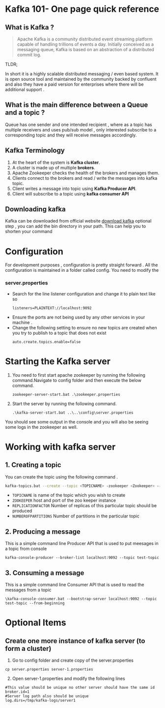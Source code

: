 # Kafka 101- One page quick reference

## What is Kafka ? 

> Apache Kafka is a community distributed event streaming platform capable of handling trillions of events a day. Initially conceived as a messaging queue, Kafka is based on an abstraction of a distributed commit log.

TLDR;

In short it is a highly scalable distributed messaging / even based system. It is open source tool and maintained by the community backed by confluent and also they have a paid version for enterprises where there will be additional support . 

## What is the main difference between a Queue and a topic ?
Queue has one sender and one intended recipient , where as a topic has multiple receivers and uses pub/sub model , only interested subscribe to a corresponding topic and they will receive messages accordingly.

## Kafka Terminology
 1. At the heart of the system is **Kafka cluster**.  
 2. A cluster is made up of multiple **brokers**. 
 3. Apache Zookeeper checks the health of the brokers and manages them. 
 4. Clients connect to the brokers and read / write the messages into kafka topic.
 5. Client writes a message into topic using **Kafka Producer API**. 
 6. Client will subscribe to a topic using **kafka consumer API** 

## Downloading kafka	
Kafka can be downloaded from official website [download kafka](https://www.apache.org/dyn/closer.cgi?path=/kafka/2.7.0/kafka_2.13-2.7.0.tgz) 
optional step , you can add the bin directory in your path. This can help you to shorten your command 

# Configuration 
For development purposes , configuration is pretty straight forward . All the configuration is maintained in a folder called config. You need to modify the 
### server.properties
- Search for the line listener configuration and change it to plain text like so
  ```
  listeners=PLAINTEXT://localhost:9092
  ```
- Ensure the ports are not being used by any other services  in your machine .
- Change the following setting to ensure no new topics are created when you try to publish to a topic that does not exist
    ```
    auto.create.topics.enable=false
    ```

# Starting the Kafka server 
1. You need to first start apache zookeeper by running the following command.Navigate to config folder and then execute the below command.
    ```   
    zookeeper-server-start.bat .\zookeeper.properties
    ```
2. Start the server by running the following command.
    ```
    .\kafka-server-start.bat ..\..\config\server.properties
    ```

You should see some output in the console and you will also be seeing some logs in the zookeeper as well.

# Working with kafka server 
## 1. Creating a topic 
You can create the topic using the following command .
```sh
kafka-topics.bat --create --topic <TOPICNAME> -zookeeper <Zookeeper> --replication-factor <REPLICATIONFACTOR> --partitions <NUMBEROFPARTITIONS>
```
- `TOPICNAME` is name of the topic which you wish to create 
- `ZOOKEEPER` host and port of the zoo keeper instance 
- `REPLICATIONFACTOR` Number of replicas of this particular topic should be produced
- `NUMBEROFPARTITIONS` Number of partitions in the particular topic 

## 2. Producing a message
This is a simple command line Producer API that is used to put meesages in a topic from console 
```
kafka-console-producer --broker-list localhost:9092 --topic test-topic
```

## 3. Consuming a message 
This is a simple command line Consumer API that is used to read the messages from a topic

```
\kafka-console-consumer.bat --bootstrap-server localhost:9092 --topic test-topic --from-beginning
```
# Optional Items
## Create one more instance of kafka server (to form a cluster)
1. Go to config folder and create copy of the server.properties 
```
cp server.properties server-1.properties
```
2. Open server-1.properties and modify the following lines 
```
#This value should be unique no other server should have the same id 
broker.id=1
#Server log path also should be unique 
log.dirs=/tmp/kafka-logs/server1
```



